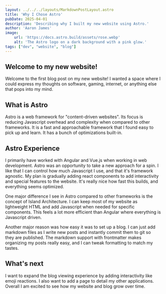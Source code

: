 ```yaml
---
layout: ../../../layouts/MarkdownPostLayout.astro
title: 'Why I Chose Astro'
pubDate: 2025-04-01
description: 'Describing why I built my new website using Astro.'
author: 'Aaron James'
image:
    url: 'https://docs.astro.build/assets/rose.webp'
    alt: 'The Astro logo on a dark background with a pink glow.'
tags: ["dev", "website", "blog"]
---
```


## Welcome to my new website!

Welcome to the first blog post on my new website! I wanted a space where I could express my thoughts on software, gaming, internet, or anything else that pops into my mind.

## What is Astro

Astro is a web framework for "content-driven websites". Its focus is reducing Javascript overhead and complexity when compared to other frameworks. It is a fast and approachable framework that I found easy to pick up and learn. It has a bunch of optimizations built-in.

## Astro Experience

I primarily have worked with Angular and Vue.js when working in web development. Astro was an opportunity to take a new approach for a spin. I like that I can control how much Javascript I use, and that it's framework agnostic. My plan is gradually adding react components to add interactivity and special features to the website. It's really nice how fast this builds, and everything seems optimized.

One major difference I see in Astro compared to other frameworks is the concept of Island Architecture. I can keep most of my website as lightweight HTML and add Javascript when needed for specific components. This feels a lot more efficient than Angular where everything is Javascript driven.

Another major reason was how easy it was to set up a blog. I can just add markdown files as I write new posts and instantly commit them to git so they are published. The markdown support with frontmatter makes organizing my posts really easy, and I can tweak formatting to match my tastes.

## What's next

I want to expand the blog viewing experience by adding interactivity like emoji reactions. I also want to add a page to detail my other applications. Overall I am excited to see how my website and blog grow over time.